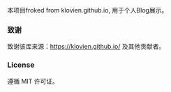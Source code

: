 本项目froked from klovien.github.io, 用于个人Blog展示。


### 致谢

致谢该库来源：https://klovien.github.io/  及其他贡献者。

### License

遵循 MIT 许可证。

